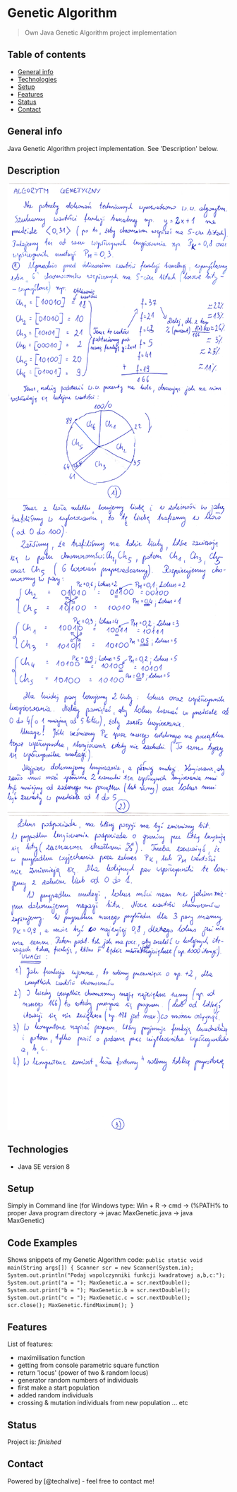 # Genetic Algorithm
> Own Java Genetic Algorithm project implementation

## Table of contents
* [General info](#general-info)
* [Technologies](#technologies)
* [Setup](#setup)
* [Features](#features)
* [Status](#status)
* [Contact](#contact)

## General info
Java Genetic Algorithm project implementation. See 'Description' below.

## Description
![Info#0 description](./info_Strona_1.png)
![Info#1 description](./info_Strona_2.png)
![Info#2 description](./info_Strona_3.png)

## Technologies
* Java SE version 8

## Setup
Simply in Command line (for Windows type: Win + R -> cmd -> (%PATH% to proper Java program directory -> javac MaxGenetic.java -> java MaxGenetic)


## Code Examples
Shows snippets of my Genetic Algorithm code:
`public static void main(String args[]) {
		Scanner scr = new Scanner(System.in);
		System.out.println("Podaj wspolczynniki funkcji kwadratowej a,b,c:");
		System.out.print("a = ");
		MaxGenetic.a = scr.nextDouble();
		System.out.print("b = ");
		MaxGenetic.b = scr.nextDouble();
		System.out.print("c = ");
		MaxGenetic.c = scr.nextDouble();
		scr.close();
		MaxGenetic.findMaximum();
	}`

## Features
List of features:
* maximilisation function
* getting from console parametric square function
* return 'locus' (power of two & random locus)
* generator random numbers of individuals
* first make a start population
* added random individuals
* crossing & mutation individuals from new population
... etc

## Status
Project is:  _finished_

## Contact
Powered by [@techalive] - feel free to contact me!
